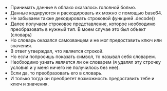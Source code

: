 - Принимать данные в облако оказалось головной болью.
- Данные кодируются и раскодировать их можно с помощью base64. 
- Не забываем также декодировать строковой функцией .decode()
- Далее получаем строковое представление, которое необходимо преобразовать в нужный тип. В моем случае это был объект (словарь)
- Но словарь оказался самозванцем и не мог предоставить ключ или значения.
- В ответ утверждал, что является строкой.
- Но если попросишь показать символ, то называл себя словарем.
- Необходимо узнать является ли он словарем (я удалял эту строчку условия и у меня ничего не получилось без нее).
- Если да, то преобразовать его в словарь.
- И только тогда он преобретет возможность предоставить тебе и ключ и значения.
